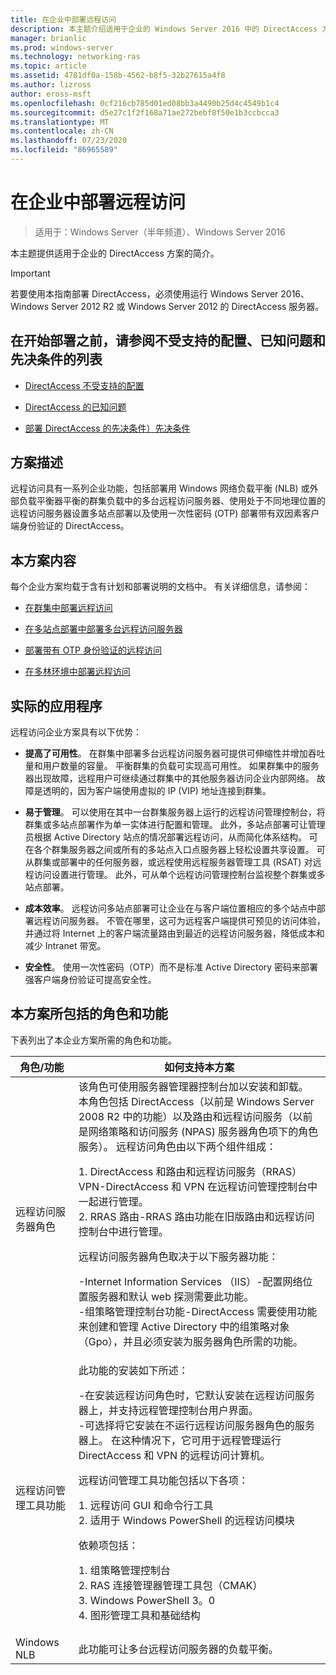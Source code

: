 ```yaml
---
title: 在企业中部署远程访问
description: 本主题介绍适用于企业的 Windows Server 2016 中的 DirectAccess 方案。
manager: brianlic
ms.prod: windows-server
ms.technology: networking-ras
ms.topic: article
ms.assetid: 4781df0a-158b-4562-b8f5-32b27615a4f8
ms.author: lizross
author: eross-msft
ms.openlocfilehash: 0cf216cb785d01ed08bb3a4490b25d4c4549b1c4
ms.sourcegitcommit: d5e27c1f2f168a71ae272bebf8f50e1b3ccbcca3
ms.translationtype: MT
ms.contentlocale: zh-CN
ms.lasthandoff: 07/23/2020
ms.locfileid: "86965589"
---
```

# <a name="deploy-remote-access-in-an-enterprise"></a>在企业中部署远程访问

>适用于：Windows Server（半年频道）、Windows Server 2016

本主题提供适用于企业的 DirectAccess 方案的简介。  
  
  
> [!IMPORTANT]  
> 若要使用本指南部署 DirectAccess，必须使用运行 Windows Server 2016、Windows Server 2012 R2 或 Windows Server 2012 的 DirectAccess 服务器。  
  
## <a name="before-you-begin-deploying-see-the-list-of-unsupported-configurations-known-issues-and-prerequisites"></a>在开始部署之前，请参阅不受支持的配置、已知问题和先决条件的列表  
  
-   [DirectAccess 不受支持的配置](../directaccess/directaccess-unsupported-configurations.md)  
  
-   [DirectAccess 的已知问题](../directaccess/directaccess-known-issues.md)  
  
-   [部署 DirectAccess 的先决条件）先决条件](../directaccess/prerequisites-for-deploying-directaccess.md)  
  
## <a name="scenario-description"></a><a name="BKMK_OVER"></a>方案描述  
远程访问具有一系列企业功能，包括部署用 Windows 网络负载平衡 (NLB) 或外部负载平衡器平衡的群集负载中的多台远程访问服务器、使用处于不同地理位置的远程访问服务器设置多站点部署以及使用一次性密码 (OTP) 部署带有双因素客户端身份验证的 DirectAccess。  
  
## <a name="in-this-scenario"></a>本方案内容  
每个企业方案均载于含有计划和部署说明的文档中。 有关详细信息，请参阅：  
  
-   [在群集中部署远程访问](cluster/Deploy-Remote-Access-In-Cluster.md)  
  
-   [在多站点部署中部署多台远程访问服务器](multisite/Deploy-Multiple-Remote-Access-Servers-in-a-Multisite-Deployment.md)  
  
-   [部署带有 OTP 身份验证的远程访问](otp/Deploy-RA-OTP.md)  
  
-   [在多林环境中部署远程访问](multi-forest/Deploy-Remote-Access-in-a-Multi-Forest-Environment.md)  
  
## <a name="practical-applications"></a><a name="BKMK_APP"></a>实际的应用程序  
远程访问企业方案具有以下优势：  
  
-   **提高了可用性**。 在群集中部署多台远程访问服务器可提供可伸缩性并增加吞吐量和用户数量的容量。 平衡群集的负载可实现高可用性。 如果群集中的服务器出现故障，远程用户可继续通过群集中的其他服务器访问企业内部网络。 故障是透明的，因为客户端使用虚拟的 IP (VIP) 地址连接到群集。  
  
-   **易于管理**。 可以使用在其中一台群集服务器上运行的远程访问管理控制台，将群集或多站点部署作为单一实体进行配置和管理。 此外，多站点部署可让管理员根据 Active Directory 站点的情况部署远程访问，从而简化体系结构。 可在各个群集服务器之间或所有的多站点入口点服务器上轻松设置共享设置。 可从群集或部署中的任何服务器，或远程使用远程服务器管理工具 (RSAT) 对远程访问设置进行管理。 此外，可从单个远程访问管理控制台监视整个群集或多站点部署。  
  
-   **成本效率**。 远程访问多站点部署可让企业在与客户端位置相应的多个站点中部署远程访问服务器。 不管在哪里，这可为远程客户端提供可预见的访问体验，并通过将 Internet 上的客户端流量路由到最近的远程访问服务器，降低成本和减少 Intranet 带宽。  
  
-   **安全性**。 使用一次性密码（OTP）而不是标准 Active Directory 密码来部署强客户端身份验证可提高安全性。  
  
## <a name="roles-and-features-included-in-this-scenario"></a><a name="BKMK_NEW"></a>本方案所包括的角色和功能  
下表列出了本企业方案所需的角色和功能。  
  
|角色/功能|如何支持本方案|  
|---------|-----------------|  
|远程访问服务器角色|该角色可使用服务器管理器控制台加以安装和卸载。 本角色包括 DirectAccess（以前是 Windows Server 2008 R2 中的功能）以及路由和远程访问服务（以前是网络策略和访问服务 (NPAS) 服务器角色项下的角色服务）。 远程访问角色由以下两个组件组成：<p>1. DirectAccess 和路由和远程访问服务（RRAS） VPN-DirectAccess 和 VPN 在远程访问管理控制台中一起进行管理。<br />2. RRAS 路由-RRAS 路由功能在旧版路由和远程访问控制台中进行管理。<p>远程访问服务器角色取决于以下服务器功能：<p>-Internet Information Services （IIS）-配置网络位置服务器和默认 web 探测需要此功能。<br />-组策略管理控制台功能-DirectAccess 需要使用功能来创建和管理 Active Directory 中的组策略对象（Gpo），并且必须安装为服务器角色所需的功能。|  
|远程访问管理工具功能|此功能的安装如下所述：<p>-在安装远程访问角色时，它默认安装在远程访问服务器上，并支持远程管理控制台用户界面。<br />-可选择将它安装在不运行远程访问服务器角色的服务器上。 在这种情况下，它可用于远程管理运行 DirectAccess 和 VPN 的远程访问计算机。<p>远程访问管理工具功能包括以下各项：<p>1. 远程访问 GUI 和命令行工具<br />2. 适用于 Windows PowerShell 的远程访问模块<p>依赖项包括：<p>1. 组策略管理控制台<br />2. RAS 连接管理器管理工具包（CMAK）<br />3. Windows PowerShell 3。0<br />4. 图形管理工具和基础结构|  
|Windows NLB|此功能可让多台远程访问服务器的负载平衡。|  
  

  
